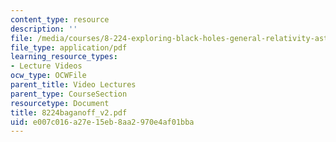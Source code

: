 ```yaml
---
content_type: resource
description: ''
file: /media/courses/8-224-exploring-black-holes-general-relativity-astrophysics-spring-2003/e007c016a27e15eb8aa2970e4af01bba_8224baganoff_v2.pdf
file_type: application/pdf
learning_resource_types:
- Lecture Videos
ocw_type: OCWFile
parent_title: Video Lectures
parent_type: CourseSection
resourcetype: Document
title: 8224baganoff_v2.pdf
uid: e007c016-a27e-15eb-8aa2-970e4af01bba
---
```

